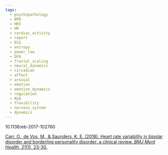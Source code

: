 ```yaml
---
tags:
  - psychopathology
  - BPD
  - HRV
  - HR
  - cardiac_activity
  - report
  - ECG
  - entropy
  - power_law
  - DFA
  - fractal_scaling
  - neural_dynamics
  - circadian
  - affect
  - arousal
  - emotion
  - emotion_dynamics
  - regulation
  - RSA
  - flexibility
  - nervous_system
  - dynamics
---
```

10.1136/eb-2017-102760

[Carr, O., de Vos, M., & Saunders, K. E. (2018). Heart rate variability in bipolar disorder and borderline personality disorder: a clinical review. _BMJ Ment Health_, _21_(1), 23-30.](https://mentalhealth.bmj.com/content/ebmental/21/1/23.full.pdf)